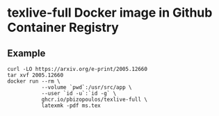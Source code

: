 # texlive-full Docker image in Github Container Registry

## Example
```
curl -LO https://arxiv.org/e-print/2005.12660
tar xvf 2005.12660
docker run --rm \
	       --volume `pwd`:/usr/src/app \
	       --user `id -u`:`id -g` \
	       ghcr.io/pbizopoulos/texlive-full \
	       latexmk -pdf ms.tex
```
